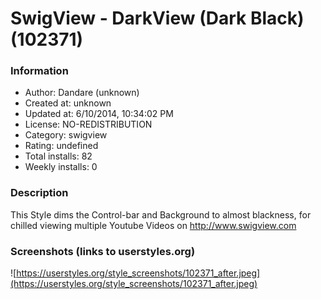 # SwigView - DarkView (Dark Black) (102371)

### Information
- Author: Dandare (unknown)
- Created at: unknown
- Updated at: 6/10/2014, 10:34:02 PM
- License: NO-REDISTRIBUTION
- Category: swigview
- Rating: undefined
- Total installs: 82
- Weekly installs: 0


### Description
This Style dims the Control-bar and Background to almost blackness, for chilled viewing multiple Youtube Videos on http://www.swigview.com


### Screenshots (links to userstyles.org)
![https://userstyles.org/style_screenshots/102371_after.jpeg](https://userstyles.org/style_screenshots/102371_after.jpeg)


